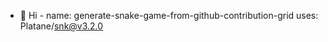 - 👋 Hi
              - name: generate-snake-game-from-github-contribution-grid
                uses: Platane/snk@v3.2.0
            
